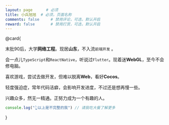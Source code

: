 ```yaml
---
layout: page      # 必须
title: 小兵旭旭  # 必须，页面名称
comments: false     # 禁用评论，可选，默认开启
reward: false       # 禁用打赏，可选，默认开启
---
```


@card{
  
  末批90后，大学**网络工程**。现居**山东**，不入流`前端开发` 。

  会一点儿`TypeScript`和`ReactNative`，听说过`Flutter`。现着迷**WebGL**，至今不会修电脑。
  
  喜欢游戏，尝试去做开发，但难以脱离**Web**，看好**Cocos**。

  轻度强迫症，常年代码洁癖，会影响开发进度，不过还是想再慢一些。

  兴趣众多，然无一精通。正努力成为一个有趣的人。

  ```JavaScript
  console.log("👆以上是不完整的我") // 请我吃大餐了解更多
  ```

}